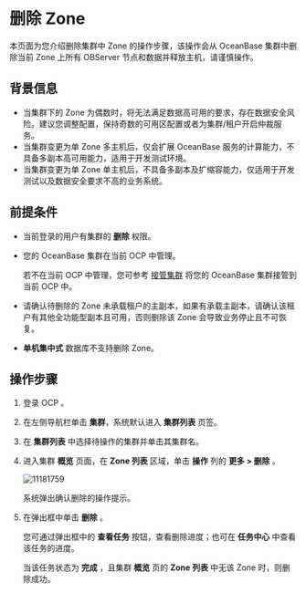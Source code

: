 # 删除 Zone

本页面为您介绍删除集群中 Zone 的操作步骤，该操作会从 OceanBase 集群中删除当前 Zone 上所有 OBServer 节点和数据并释放主机，请谨慎操作。

## 背景信息

* 当集群下的 Zone 为偶数时，将无法满足数据高可用的要求，存在数据安全风险。建议您调整配置，保持奇数的可用区配置或者为集群/租户开启仲裁服务。
* 当集群变更为单 Zone 多主机后，仅会扩展 OceanBase 服务的计算能力，不具备多副本高可用能力，适用于开发测试环境。
* 当集群变更为单 Zone 单主机后，不具备多副本及扩缩容能力，仅适用于开发测试以及数据安全要求不高的业务系统。

## 前提条件

* 当前登录的用户有集群的 **删除** 权限。

* 您的 OceanBase 集群在当前 OCP 中管理。

  若不在当前 OCP 中管理，您可参考 [接管集群](../300.manage-a-cluster/400.take-over-a-cluster.md) 将您的 OceanBase 集群接管到当前 OCP 中。
  
* 请确认待删除的 Zone 未承载租户的主副本，如果有承载主副本，请确认该租户有其他全功能型副本且可用，否则删除该 Zone 会导致业务停止且不可恢复。

* **单机集中式** 数据库不支持删除 Zone。

## 操作步骤

1. 登录 OCP 。

2. 在左侧导航栏单击 **集群**，系统默认进入 **集群列表** 页签。

3. 在 **集群列表** 中选择待操作的集群并单击其集群名。

4. 进入集群 **概览** 页面，在 **Zone 列表** 区域，单击 **操作** 列的 **更多 > 删除** 。

   ![11181759](https://obbusiness-private.oss-cn-shanghai.aliyuncs.com/doc/img/ocp/430/%E5%88%A0%E9%99%A4zone.png)

   系统弹出确认删除的操作提示。

5. 在弹出框中单击 **删除** 。

   您可通过弹出框中的 **查看任务** 按钮，查看删除进度；也可在 **任务中心** 中查看该任务的进度。

   当该任务状态为 **完成** ，且集群 **概览** 页的 **Zone 列表** 中无该 Zone 时，则删除成功。
